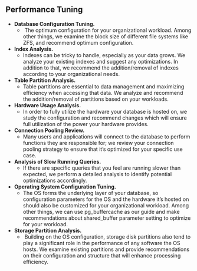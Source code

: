 
## Performance Tuning
-   **Database Configuration Tuning.**
	-    The optimum configuration for your organizational workload. Among other things, we examine the block size of different file systems like ZFS, and recommend optimum configuration.
-   **Index Analysis.** 
	-   Indexes can be tricky to handle, especially as your data grows. We analyze your existing indexes and suggest any optimizations. In addition to that, we recommend the addition/removal of indexes according to your organizational needs.
-   **Table Partition Analysis.** 
	-   Table partitions are essential to data management and maximizing efficiency when accessing that data. We analyze and recommend the addition/removal of partitions based on your workloads.
-   **Hardware Usage Analysis.** 
	-   In order to fully utilize the hardware your database is hosted on, we study the configuration and recommend changes which will ensure full utilization of the power your hardware provides.
-   **Connection Pooling Review.** 
	-   Many users and applications will connect to the database to perform functions they are responsible for; we review your connection pooling strategy to ensure that it’s optimized for your specific use case.
-   **Analysis of Slow Running Queries.** 
	-   If there are specific queries that you feel are running slower than expected, we perform a detailed analysis to identify potential optimizations accordingly.
-   **Operating System Configuration Tuning.** 
	-   The OS forms the underlying layer of your database, so configuration parameters for the OS and the hardware it’s hosted on should also be customized for your organizational workload. Among other things, we can use pg_buffercache as our guide and make recommendations about shared_buffer parameter setting to optimize for your workload.
-   **Storage Partition Analysis.**
	-    Building on the OS configuration, storage disk partitions also tend to play a significant role in the performance of any software the OS hosts. We examine existing partitions and provide recommendations on their configuration and structure that will enhance processing efficiency.